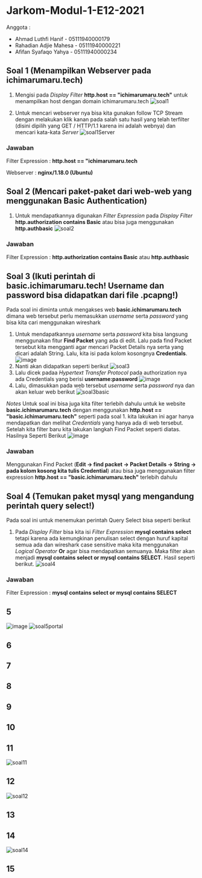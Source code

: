 # Jarkom-Modul-1-E12-2021
Anggota :
- Ahmad Luthfi Hanif	  - 05111940000179
- Rahadian Adjie Mahesa	- 05111940000221
- Afifan Syafaqo Yahya	- 05111940000234
 
## Soal 1 (Menampilkan Webserver pada ichimarumaru.tech)
1. Mengisi pada *Display Filter* **http.host == "ichimarumaru.tech"** untuk menampilkan host dengan domain ichimarumaru.tech
![soal1](https://user-images.githubusercontent.com/55140514/134492368-c9acdedd-b9d5-4173-9985-47c23252fa72.png)

2. Untuk mencari webserver nya bisa kita gunakan follow TCP Stream dengan melakukan klik kanan pada salah satu hasil yang telah terfilter (disini dipilih yang GET / HTTP/1.1 karena ini adalah webnya) dan mencari kata-kata *Server*
![soal1Server](https://user-images.githubusercontent.com/55140514/134492375-f04a2029-289a-4ae0-847f-ffc8943e6053.png)

### Jawaban
Filter Expression : **http.host == "ichimarumaru.tech**

Webserver : **nginx/1.18.0 (Ubuntu)**

## Soal 2 (Mencari paket-paket dari web-web yang menggunakan Basic Authentication)
1. Untuk mendapatkannya digunakan *Filter Expression* pada *Display Filter* **http.authorization contains Basic** atau bisa juga menggunakan **http.authbasic**
![soal2](https://user-images.githubusercontent.com/55140514/134683594-d68dd7ba-7b98-4027-af8c-c6af64d540ed.png)

### Jawaban
Filter Expression : **http.authorization contains Basic** atau **http.authbasic**

## Soal 3 (Ikuti perintah di basic.ichimarumaru.tech! Username dan password bisa didapatkan dari file .pcapng!)
Pada soal ini diminta untuk mengakses web **basic.ichimarumaru.tech** dimana web tersebut perlu memasukkan *username* serta *password* yang bisa kita cari menggunakan wireshark
1. Untuk mendapatkannya *username* serta *password* kita bisa langsung menggunakan fitur **Find Packet** yang ada di edit. Lalu pada find Packet tersebut kita mengganti agar mencari Packet Details nya serta yang dicari adalah String. Lalu, kita isi pada kolom kosongnya **Credentials**.
![image](https://user-images.githubusercontent.com/55140514/134686297-2ed6c695-4459-45c6-9b8e-5aee883f59e9.png)
2. Nanti akan didapatkan seperti berikut
![soal3](https://user-images.githubusercontent.com/55140514/134687110-cf3318ce-ed0d-41f8-b435-7bd9193c26a7.png)
3. Lalu dicek padaa *Hypertext Transfer Protocol* pada authorization nya ada Credentials yang berisi **username:password** 
![image](https://user-images.githubusercontent.com/55140514/134686797-47d37d56-196b-477a-972a-c4e1bb30cf9d.png)
4. Lalu, dimasukkan pada web tersebut *username* serta *password* nya dan akan keluar web berikut
![soal3basic](https://user-images.githubusercontent.com/55140514/134686999-b471216f-2e73-440f-a5ea-a6fc7931fb98.png)

*Notes*
Untuk soal ini bisa juga kita filter terlebih dahulu untuk ke website **basic.ichimarumaru.tech** dengan menggunakan **http.host == "basic.ichimarumaru.tech"** seperti pada soal 1. kita lakukan ini agar hanya mendapatkan dan melihat *Credentials* yang hanya ada di web tersebut. Setelah kita filter baru kita lakukan langkah Find Packet seperti diatas. Hasilnya Seperti Berikut
![image](https://user-images.githubusercontent.com/55140514/134687798-02fd0c41-8f01-4985-a9c5-b75cdeb6a189.png)

### Jawaban
Menggunakan Find Packet (**Edit -> find packet -> Packet Details -> String -> pada kolom kosong kita tulis Credential**)
atau bisa juga menggunakan filter expression **http.host == "basic.ichimarumaru.tech"** terlebih dahulu

## Soal 4 (Temukan paket mysql yang mengandung perintah query select!)
Pada soal ini untuk menemukan perintah Query Select bisa seperti berikut
1. Pada *Display Filter* bisa kita isi *Filter Expression* **mysql contains select** tetapi karena ada kemungkinan penulisan select dengan huruf kapital semua ada dan wireshark case sensitive maka kita menggunakan *Logical Operator* **Or** agar bisa mendapatkan semuanya. Maka filter akan menjadi **mysql contains select or mysql contains SELECT**. Hasil seperti berikut.
![soal4](https://user-images.githubusercontent.com/55140514/134679265-356b552a-5984-4964-b9a1-a3381d66e6dc.png)

### Jawaban
Filter Expression : **mysql contains select or mysql contains SELECT**

## 5
![image](https://user-images.githubusercontent.com/55140514/134700609-ed63596f-766d-4061-b5b9-3a03dead716e.png)
![soal5portal](https://user-images.githubusercontent.com/55140514/134680387-f49aade5-b050-41e2-b005-05791641d708.png)

## 6

## 7
## 8
## 9
## 10
## 11
![soal11](https://user-images.githubusercontent.com/55140514/134503854-a805092d-5706-47f8-b343-73a898334b3b.png)

## 12
![soal12](https://user-images.githubusercontent.com/55140514/134503887-0ad07ed6-c8f2-4165-b586-e03ffabbc02b.png)

## 13

## 14
![soal14](https://user-images.githubusercontent.com/55140514/134504096-2bc2fea0-e91b-41fc-89c2-48b1f2cc4784.png)

## 15
